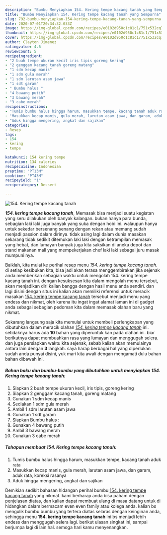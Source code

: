 ```yaml
---
description: "Bumbu Menyiapkan 154. Kering tempe kacang tanah yang Sempurna"
title: "Bumbu Menyiapkan 154. Kering tempe kacang tanah yang Sempurna"
slug: 792-bumbu-menyiapkan-154-kering-tempe-kacang-tanah-yang-sempurna
date: 2020-07-01T20:34:32.033Z
image: https://img-global.cpcdn.com/recipes/e0102d950c1c81c1/751x532cq70/154-kering-tempe-kacang-tanah-foto-resep-utama.jpg
thumbnail: https://img-global.cpcdn.com/recipes/e0102d950c1c81c1/751x532cq70/154-kering-tempe-kacang-tanah-foto-resep-utama.jpg
cover: https://img-global.cpcdn.com/recipes/e0102d950c1c81c1/751x532cq70/154-kering-tempe-kacang-tanah-foto-resep-utama.jpg
author: Clayton Jimenez
ratingvalue: 4.6
reviewcount: 5
recipeingredient:
- "2 buah tempe ukuran kecil iris tipis goreng kering"
- "2 genggam kacang tanah goreng matang"
- "1 sdm kecap manis"
- "1 sdm gula merah"
- "1 sdm larutan asam jawa"
- "1 sdt garam"
- " Bumbu halus "
- "4 bawang putih"
- "3 bawang merah"
- "3 cabe merah"
recipeinstructions:
- "Tumis bumbu halus hingga harum, masukkan tempe, kacang tanah aduk rata"
- "Masukkan kecap manis, gula merah, larutan asam jawa, dan garam, aduk rata, koreksi rasanya"
- "Aduk hingga mengering, angkat dan sajikan"
categories:
- Resep
tags:
- 154
- kering
- tempe

katakunci: 154 kering tempe 
nutrition: 134 calories
recipecuisine: Indonesian
preptime: "PT13M"
cooktime: "PT43M"
recipeyield: "1"
recipecategory: Dessert

---
```



![154. Kering tempe kacang tanah](https://img-global.cpcdn.com/recipes/e0102d950c1c81c1/751x532cq70/154-kering-tempe-kacang-tanah-foto-resep-utama.jpg)

<b><i>154. kering tempe kacang tanah</i></b>, Memasak bisa menjadi suatu kegiatan yang seru dilakukan oleh banyak kalangan. bukan hanya para bunda, sebagian laki laki juga banyak yang suka dengan hobi ini. walaupun hanya untuk sekedar bersenang senang dengan rekan atau memang sudah menjadi passion dalam dirinya. tidak asing lagi dalam dunia masakan sekarang tidak sedikit ditemukan laki laki dengan ketrampilan memasak yang hebat, dan lumayan banyak juga kita saksikan di aneka depot dan stand makanan mall yang mempekerjakan chef laki laki sebagai juru masak mumpuni nya.

Baiklah, kita mulai ke perihal resep menu <i>154. kering tempe kacang tanah</i>. di setiap kesibukan kita, bisa jadi akan terasa menggembirakan jika sejenak anda memberikan sebagian waktu untuk mengolah 154. kering tempe kacang tanah ini. dengan kesuksesan kita dalam mengolah menu tersebut, akan menjadikan diri kalian bangga dengan hasil menu anda sendiri. dan lagi disini dengan situs ini kalian akan memiliki referensi untuk meracik masakan <u>154. kering tempe kacang tanah</u> tersebut menjadi menu yang endess dan nikmat, oleh karena itu ingat ingat alamat laman ini di gadget anda sebagai sebagian pedoman kita dalam memasak olahan baru yang nikmat.




Sekarang langsung saja kita memulai untuk membeli perlengkapan yang dibutuhkan dalam meracik olahan <u><i>154. kering tempe kacang tanah</i></u> ini. setidaknya harus ada <b>10</b> bahan yang diperuntuk kan pada olahan ini. biar berikutnya dapat membuahkan rasa yang lumayan dan menggugah selera. dan juga persiapkan waktu kita sejenak, sebab kalian akan memulainya antara lain dengan <b>3</b> langkah. saya harap berbagai hal yang diperlukan sudah anda punyai disini, yuk mari kita awali dengan mengamati dulu bahan bahan dibawah ini.

<!--inarticleads1-->

##### Bahan baku dan bumbu-bumbu yang dibutuhkan untuk menyiapkan 154. Kering tempe kacang tanah:

1. Siapkan 2 buah tempe ukuran kecil, iris tipis, goreng kering
1. Siapkan 2 genggam kacang tanah, goreng matang
1. Gunakan 1 sdm kecap manis
1. Sediakan 1 sdm gula merah
1. Ambil 1 sdm larutan asam jawa
1. Gunakan 1 sdt garam
1. Siapkan  Bumbu halus :
1. Gunakan 4 bawang putih
1. Ambil 3 bawang merah
1. Gunakan 3 cabe merah




<!--inarticleads2-->

##### Tahapan membuat 154. Kering tempe kacang tanah:

1. Tumis bumbu halus hingga harum, masukkan tempe, kacang tanah aduk rata
1. Masukkan kecap manis, gula merah, larutan asam jawa, dan garam, aduk rata, koreksi rasanya
1. Aduk hingga mengering, angkat dan sajikan




Demikian sedikit bahasan hidangan perihal bumbu <u>154. kering tempe kacang tanah</u> yang nikmat. kami berharap anda bisa paham dengan penjelasan diatas, dan kalian dapat membuat ulang di masa datang untuk di hidangkan dalam bermacam even even family atau kolega anda. kalian bs mengulik bumbu bumbu yang tertera diatas selaras dengan keinginan anda, sehingga menu <b>154. kering tempe kacang tanah</b> ini bs menjadi lebih endess dan menggugah selera lagi. berikut ulasan singkat ini, sampai berjumpa lagi di lain hal. semoga hari kamu menyenangkan.
